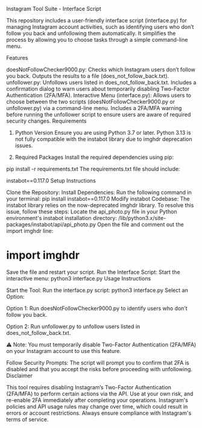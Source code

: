 Instagram Tool Suite - Interface Script

This repository includes a user-friendly interface script (interface.py) for managing Instagram account activities, such as identifying users who don’t follow you back and unfollowing them automatically. It simplifies the process by allowing you to choose tasks through a simple command-line menu.

Features

doesNotFollowChecker9000.py:
Checks which Instagram users don’t follow you back.
Outputs the results to a file (does_not_follow_back.txt).
unfollower.py:
Unfollows users listed in does_not_follow_back.txt.
Includes a confirmation dialog to warn users about temporarily disabling Two-Factor Authentication (2FA/MFA).
Interactive Menu (interface.py):
Allows users to choose between the two scripts (doesNotFollowChecker9000.py or unfollower.py) via a command-line menu.
Includes a 2FA/MFA warning before running the unfollower script to ensure users are aware of required security changes.
Requirements

1. Python Version
Ensure you are using Python 3.7 or later. Python 3.13 is not fully compatible with the instabot library due to imghdr deprecation issues.

2. Required Packages
Install the required dependencies using pip:

pip install -r requirements.txt
The requirements.txt file should include:

instabot==0.117.0
Setup Instructions

Clone the Repository:
Install Dependencies: Run the following command in your terminal:
pip install instabot==0.117.0
Modify instabot Codebase: The instabot library relies on the now-deprecated imghdr library. To resolve this issue, follow these steps:
Locate the api_photo.py file in your Python environment's instabot installation directory:
<your-venv-path>/lib/python3.x/site-packages/instabot/api/api_photo.py
Open the file and comment out the import imghdr line:
# import imghdr
Save the file and restart your script.
Run the Interface Script: Start the interactive menu:
python3 interface.py
Usage Instructions

Start the Tool: Run the interface.py script:
python3 interface.py
Select an Option:

Option 1: Run doesNotFollowChecker9000.py to identify users who don’t follow you back.

Option 2: Run unfollower.py to unfollow users listed in does_not_follow_back.txt.

⚠️ Note: You must temporarily disable Two-Factor Authentication (2FA/MFA) on your Instagram account to use this feature.

Follow Security Prompts:
The script will prompt you to confirm that 2FA is disabled and that you accept the risks before proceeding with unfollowing.
Disclaimer

This tool requires disabling Instagram’s Two-Factor Authentication (2FA/MFA) to perform certain actions via the API.
Use at your own risk, and re-enable 2FA immediately after completing your operations.
Instagram's policies and API usage rules may change over time, which could result in errors or account restrictions. Always ensure compliance with Instagram's terms of service.
